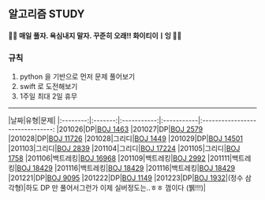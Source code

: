 ## 알고리즘 STUDY



#### 🙋‍♀️ 매일 풀자. 욕심내지 말자. 꾸준히 오래!! 화이티이ㅣ잉 🙋‍♀️  ####



### 규칙 
1. python 을 기반으로 먼저 문제 풀어보기
2. swift 로 도전해보기
3. 1주일 최대 2일 휴무


----------------


|날짜|유형|문제|
|:--------:|:-------:|:-----------:|:-----------|:-------------------------------:
|201026|DP|[BOJ 1463](https://www.acmicpc.net/problem/1463)
|201027|DP|[BOJ 2579](https://www.acmicpc.net/problem/2579)
|201028|DP|[BOJ 11726](https://www.acmicpc.net/problem/11726)
|201028|그리디|[BOJ 1449](https://www.acmicpc.net/problem/1449)
|201029|DP|[BOJ 14501](https://www.acmicpc.net/problem/14501)
|201103|그리디|[BOJ 2839](https://www.acmicpc.net/problem/2839)
|201104|그리디|[BOJ 17224](https://www.acmicpc.net/problem/17224)
|201105|그리디|[BOJ 1758](https://www.acmicpc.net/problem/1758)
|201106|백트레킹|[BOJ 16968](https://www.acmicpc.net/problem/16968)
|201109|백트레킹|[BOJ 2992](https://www.acmicpc.net/problem/2992)
|201111|백트레킹|[BOJ 18429](https://www.acmicpc.net/problem/18429)
|201116|백트레킹|[BOJ 18429](https://www.acmicpc.net/problem/18429)
|201116|백트레킹|[BOJ 18429](https://www.acmicpc.net/problem/18429)
|201221|DP|[BOJ 9095](https://www.acmicpc.net/problem/9095)
|201222|DP|[BOJ 1149](https://www.acmicpc.net/problem/1149)
|201223|DP|[BOJ 1932](https://www.acmicpc.net/problem/1149)|(정수 삼각형)|하도 DP 만 풀어서그런가 이제 실버정도는..ㅎㅎ 껌이다 (뷁!!!)|